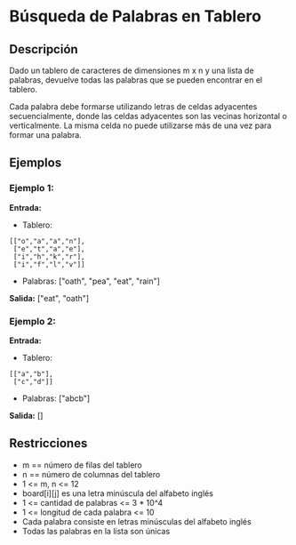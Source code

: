 # Búsqueda de Palabras en Tablero

## Descripción

Dado un tablero de caracteres de dimensiones m x n y una lista de palabras, devuelve todas las palabras que se pueden encontrar en el tablero.

Cada palabra debe formarse utilizando letras de celdas adyacentes secuencialmente, donde las celdas adyacentes son las vecinas horizontal o verticalmente. La misma celda no puede utilizarse más de una vez para formar una palabra.

## Ejemplos

### Ejemplo 1:

**Entrada:** 
- Tablero:
```
[["o","a","a","n"],
 ["e","t","a","e"],
 ["i","h","k","r"],
 ["i","f","l","v"]]
```
- Palabras: ["oath", "pea", "eat", "rain"]

**Salida:** ["eat", "oath"]

### Ejemplo 2:

**Entrada:**
- Tablero:
```
[["a","b"],
 ["c","d"]]
```
- Palabras: ["abcb"]

**Salida:** []

## Restricciones

- m == número de filas del tablero
- n == número de columnas del tablero
- 1 <= m, n <= 12
- board[i][j] es una letra minúscula del alfabeto inglés
- 1 <= cantidad de palabras <= 3 * 10^4
- 1 <= longitud de cada palabra <= 10
- Cada palabra consiste en letras minúsculas del alfabeto inglés
- Todas las palabras en la lista son únicas